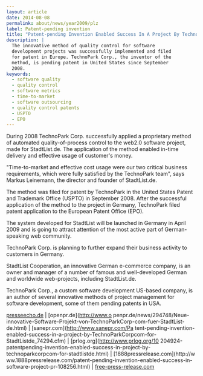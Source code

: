 ```yaml
---
layout: article
date: 2014-08-08
permalink: about/news/year2009/plz
label: Patent-pending invention
title: "Patent-pending Invention Enabled Success In A Project By Technoparkcorp.com For Stadtlist.de"
description: |
  The innovative method of quality control for software
  development projects was successfully implemented and filed
  for patent in Europe. TechnoPark Corp., the inventor of the
  method, is pending patent in United States since September
  2008.
keywords:
  - software quality
  - quality control
  - software metrics
  - time-to-market
  - software outsourcing
  - quality control patents
  - USPTO
  - EPO
---
```


During 2008 TechnoPark Corp. successfully applied a proprietary method of automated 
quality-of-process control to the web2.0 software project, made for StadtList.de. The application of 
the method enabled in-time delivery and effective usage of customer's money.

"Time-to-market and effective cost usage were our two critical business requirements, which were 
fully satisfied by the TechnoPark team", says Markus Leinemann, the director and founder of StadtList.de.

The method was filed for patent by TechnoPark in the United States Patent and Trademark Office 
(USPTO) in September 2008. After the successful application of the method to the project in Germany, 
TechnoPark filed patent application to the European Patent Office (EPO).

The system developed for StadtList will be launched in Germany in April 2009 and is going to attract 
attention of the most active part of German-speaking web community.

TechnoPark Corp. is planning to further expand their business activity to customers in Germany.

StadtList Cooperation, an innovative German e-commerce company, is an owner and manager of a number 
of famous and well-developed German and worldwide web-projects, including StadtList.de.

TechnoPark Corp., a custom software development US-based company, is an author of several innovative 
methods of project management for software development, some of them pending patents in USA.

[presseecho.de](http://www.presseecho.de/vermischtes/PE12379715869833.htm) | [openpr.de](http://www.o
penpr.de/news/294748/Neue-innovative-Software-Projekt-von-TechnoParkCorp-com-fuer-StadtList-de.html) 
| [sanepr.com](http://www.sanepr.com/Pa
tent-pending-invention-enabled-success-in-a-project-by-TechnoParkCorpcom-for-StadtListde\_74294.cfm) 
| [prlog.org](http://www.prlog.org/10
204924-patentpending-invention-enabled-success-in-project-by-technoparkcorpcom-for-stadtlistde.html) 
| [1888pressrelease.com](http://w
ww.1888pressrelease.com/patent-pending-invention-enabled-success-in-software-project-pr-108256.html) 
| [free-press-release.com](http://www.free-press-release.com/news/200903/1237970043.html)
